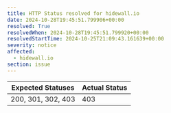 ```yaml
---
title: HTTP Status resolved for hidewall.io
date: 2024-10-28T19:45:51.799906+00:00
resolved: True
resolvedWhen: 2024-10-28T19:45:51.799920+00:00
resolvedStartTime: 2024-10-25T21:09:43.161639+00:00
severity: notice
affected:
  - hidewall.io
section: issue
---
```


| Expected Statuses | Actual Status  |
|-------------------|----------------|
| 200, 301, 302, 403 | 403 |

